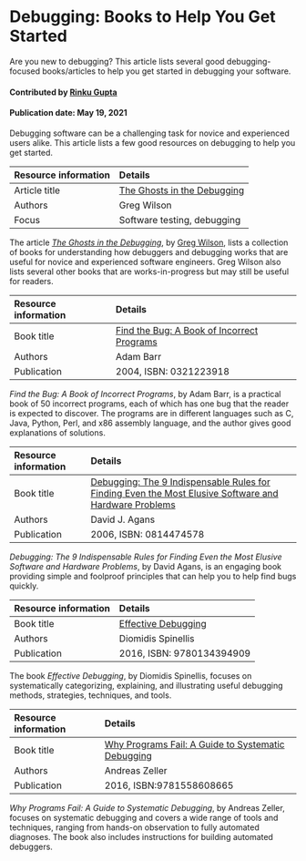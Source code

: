 # Debugging: Books to Help You Get Started
<!--deck text start-->
Are you new to debugging? This article lists several good debugging-focused books/articles to help you get started in debugging your software. 
<!--deck text end-->

#### Contributed by [Rinku Gupta](https://github.com/rinkug)
#### Publication date:  May 19, 2021

Debugging software can be a challenging task for novice and experienced users alike. This article lists a few good resources on debugging to help you get started.


Resource information | Details 
:--- | :--- 
Article title | [The Ghosts in the Debugging](https://third-bit.com/2021/03/27/ghosts-in-debugging/)
Authors | Greg Wilson	
Focus | Software testing, debugging

The article *[The Ghosts in the Debugging](https://third-bit.com/2021/03/27/ghosts-in-debugging/)*, by [Greg Wilson](https://third-bit.com/), lists a collection of books for understanding how debuggers and debugging works that are useful for novice and experienced software engineers. Greg Wilson also lists several other books that are works-in-progress but may still be useful for readers. 


Resource information | Details 
:--- | :--- 
Book title | [Find the Bug: A Book of Incorrect Programs](https://www.oreilly.com/library/view/find-the-bug/0321223918/)
Authors | Adam Barr
Publication | 2004, ISBN: 0321223918

*Find the Bug: A Book of Incorrect Programs*, by Adam Barr, is a practical book of 50 incorrect programs, each of which has one bug that the reader is expected to discover. The programs are in different languages such as C, Java, Python, Perl, and x86 assembly language, and the author gives good explanations of solutions.

Resource information | Details 
:--- | :--- 
Book title | [Debugging: The 9 Indispensable Rules for Finding Even the Most Elusive Software and Hardware Problems](https://www.harpercollins.co.nz/9780814426784/debugging/)
Authors | David J. Agans
Publication | 2006, ISBN: 0814474578

*Debugging: The 9 Indispensable Rules for Finding Even the Most Elusive Software and Hardware Problems*, by David Agans, is an engaging book providing simple and foolproof principles that can help you to help find bugs quickly. 

Resource information | Details 
:--- | :--- 
Book title | [Effective Debugging](https://www.oreilly.com/library/view/effective-debugging-66/9780134394909/)
Authors | Diomidis Spinellis
Publication | 2016, ISBN: 9780134394909

The book *Effective Debugging*, by Diomidis Spinellis, focuses on systematically categorizing, explaining, and illustrating useful debugging methods, strategies, techniques, and tools.

Resource information | Details 
:--- | :--- 
Book title | [Why Programs Fail: A Guide to Systematic Debugging](https://linkinghub.elsevier.com/retrieve/pii/B9781558608665X50000)
Authors | Andreas Zeller
Publication | 2016, ISBN:9781558608665

*Why Programs Fail: A Guide to Systematic Debugging*, by Andreas Zeller, focuses on systematic debugging and covers a wide range of tools and techniques, ranging from hands-on observation to fully automated diagnoses. The book also includes instructions for building automated debuggers.

<!---
Publish: yes
Topics: testing, debugging
Pinned: no
RSS update: 2021-05-19
--->
